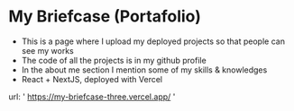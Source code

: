# My Briefcase (Portafolio)

* This is a page where I upload my deployed projects so that people can see my works
* The code of all the projects is in my github profile
* In the about me section I mention some of my skills & knowledges
* React + NextJS, deployed with Vercel

url: ' https://my-briefcase-three.vercel.app/ '
